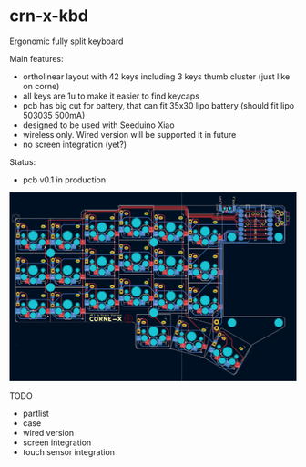 # crn-x-kbd
Ergonomic fully split keyboard

Main features: 
- ortholinear layout with 42 keys including 3 keys thumb cluster (just like on corne)
- all keys are 1u to make it easier to find keycaps
- pcb has big cut for battery, that can fit 35x30 lipo battery (should fit lipo 503035 500mA)
- designed to be used with Seeduino Xiao
- wireless only. Wired version will be supported it in future
- no screen integration (yet?)


Status:
- pcb v0.1 in production

![Screenshot](/assets/Screenshot%202023-11-06%20at%2020.16.44.png)

TODO
- partlist
- case
- wired version
- screen integration
- touch sensor integration
